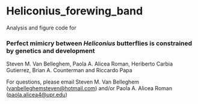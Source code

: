 # Heliconius_forewing_band

Analysis and figure code for


### Perfect mimicry between <i>Heliconius</i> butterflies is constrained by genetics and development

Steven M. Van Belleghem, Paola A. Alicea Roman, Heriberto Carbia Gutierrez, Brian A. Counterman and Riccardo Papa

For questions, please email Steven M. Van Belleghem (vanbelleghemsteven@hotmail.com) and/or Paola A. Alicea Roman (paola.alicea4@upr.edu)
